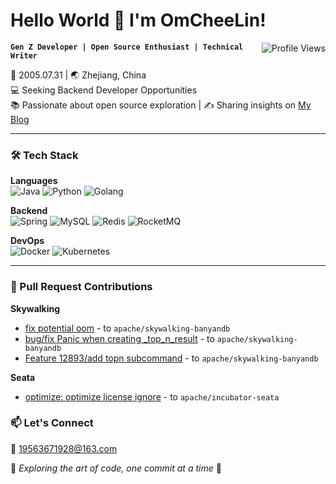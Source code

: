 # Hello World 👋 I'm OmCheeLin!

<img align="right" src="https://komarev.com/ghpvc/?username=YourGitHubUsername&color=blueviolet" alt="Profile Views" />

**`Gen Z Developer | Open Source Enthusiast | Technical Writer`**

🎂 2005.07.31 | 🌏 Zhejiang, China  
💻 Seeking Backend Developer Opportunities  
📚 Passionate about open source exploration | ✍️ Sharing insights on [My Blog](https://blog.csdn.net/2401_82540083)

---

### 🛠️ Tech Stack

**Languages**  
![Java](https://img.shields.io/badge/-Java-007396?logo=java&logoColor=white)
![Python](https://img.shields.io/badge/-Python-3776AB?logo=python&logoColor=white)
![Golang](https://img.shields.io/badge/-Go-00ADD8?logo=go&logoColor=white)

**Backend**  
![Spring](https://img.shields.io/badge/-Spring-6DB33F?logo=spring&logoColor=white)
![MySQL](https://img.shields.io/badge/-MySQL-4479A1?logo=mysql&logoColor=white)
![Redis](https://img.shields.io/badge/-Redis-DC382D?logo=redis&logoColor=white)
![RocketMQ](https://img.shields.io/badge/-RocketMQ-D77310?logo=apacherocketmq&logoColor=white)


**DevOps**  
![Docker](https://img.shields.io/badge/-Docker-2496ED?logo=docker&logoColor=white)
![Kubernetes](https://img.shields.io/badge/-Kubernetes-326CE5?logo=kubernetes&logoColor=white)

---

### 🚀 Pull Request Contributions

**Skywalking**
- [fix potential oom](https://github.com/apache/skywalking-banyandb/pull/674) - to `apache/skywalking-banyandb`
- [bug/fix Panic when creating _top_n_result](https://github.com/apache/skywalking-banyandb/pull/664) - to `apache/skywalking-banyandb`
- [Feature 12893/add topn subcommand](https://github.com/apache/skywalking-banyandb/pull/656) - to `apache/skywalking-banyandb`
  
**Seata**
- [optimize: optimize license ignore](https://github.com/apache/incubator-seata/pull/7372) - to `apache/incubator-seata`

### 📫 Let's Connect
📧 19563671928@163.com

🌟 _Exploring the art of code, one commit at a time_ 🌟
